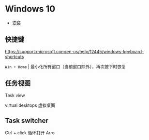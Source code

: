 # Windows 10

- [安装](install.md)

## 快捷键

<https://support.microsoft.com/en-us/help/12445/windows-keyboard-shortcuts>

`Win + Home` | 最小化所有窗口（当前窗口除外），再次按下时恢复

## 任务视图

Task view

virtual desktops 虚拟桌面

## Task switcher

Ctrl + click 循环打开 Arro
